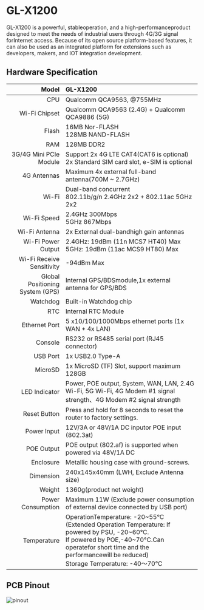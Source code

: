 #  GL-X1200

GL-X1200 is a powerful, stableoperation, and a high-performanceproduct designed to meet the needs of industrial users through 4G/3G signal forInternet access. Because of its open source platform-based features, it can also be used as an integrated platform for extensions such as developers, makers, and IOT integration development.

## Hardware Specification

|                           Model | GL-X1200                                                     |
| ------------------------------: | :----------------------------------------------------------- |
|                             CPU | Qualcomm QCA9563, @755MHz                                    |
|                   Wi-Fi Chipset | Qualcomm QCA9563 (2.4G) + Qualcomm QCA9886 (5G)              |
|                           Flash | 16MB Nor-FLASH <br> 128MB NAND-FLASH                         |
|                             RAM | 128MB DDR2                                                   |
|          3G/4G Mini PCIe Module | Support 2x 4G LTE CAT4(CAT6 is optional) <br> 2x Standard SIM card slot, e-SIM is optional |
|                     4G Antennas | Maximum 4x external full-band antenna(700M ~ 2.7GHz)         |
|                          Wi-Fi  | Dual-band concurrent <br> 802.11b/g/n 2.4GHz 2x2 + 802.11ac 5GHz 2x2                       |
|                     Wi-Fi Speed | 2.4GHz 300Mbps <br>  5GHz 867Mbps                            |
|                   Wi-Fi Antenna | 2x External dual-bandhigh gain antennas                      |
|              Wi-Fi Power Output | 2.4GHz: 19dBm (11n MCS7 HT40) Max <br>  5GHz: 19dBm (11ac MCS9 HT80) Max                   |
|        Wi-Fi Receive Sensitivity| -94dBm Max                                                   |
| Global Positioning System (GPS) | Internal GPS/BDSmodule,1x external antenna for GPS/BDS       |
|                        Watchdog | Built-in Watchdog chip                                       |
|                             RTC | Internal RTC Module                                          |
|                   Ethernet Port | 5 x10/100/1000Mbps ethernet ports (1x WAN + 4x LAN)          |
|                         Console | RS232 or RS485 serial port (RJ45 connector)                  |
|                        USB Port | 1x USB2.0 Type-A                                             |
|                         MicroSD | 1x MicroSD (TF) Slot, support maximum 128GB                  |
|                   LED Indicator | Power, POE  output, System, WAN, LAN, 2.4G Wi-Fi, 5G Wi-Fi, 4G Modem #1 signal strength、4G Modem #2 signal strength |
|                    Reset Button | Press and hold for 8 seconds to reset the router to factory settings.                       |
|                     Power Input | 12V/3A or 48V/1A DC inputor POE input (802.3at)              |
|                      POE Output | POE output (802.af) is supported when powered via 48V/1A DC  |
|                       Enclosure | Metallic housing case with ground-screws.                    |
|                       Dimension | 240x145x40mm (LWH, Exclude Antenna size)                     |
|                          Weight | 1360g(product net weight)                                    |
|               Power Consumption | Maximum 11W  (Exclude  power  consumption  of external  device connected by USB port)       |
|                     Temperature | OperationTemperature: -20~55°C (Extended Operation Temperature: If powered by PSU, -20~60°C.<br> If powered by POE,-40~70°C.Can operatefor short time and the performancewill be reduced)<br>Storage Temperature: -40～70°C|

## PCB Pinout

![pinout](https://static.gl-inet.com/docs/en/3/hardware/x1200/x1200.png) 

